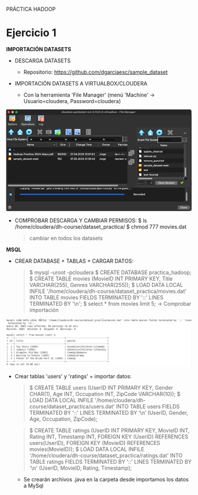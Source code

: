 PRÁCTICA HADOOP

# Ejercicio 1

**IMPORTACIÓN DATASETS**
- DESCARGA DATASETS
    - Repositorio: https://github.com/dgarciaesc/sample_dataset

- IMPORTACIÓN DATASETS A VIRTUALBOX/CLOUDERA
    - Con la herramienta 'File Manager' (menú 'Machine' -> Usuario=cloudera, Password=cloudera)

![importación](images/1.png)

- COMPROBAR DESCARGA Y CAMBIAR PERMISOS:
    $ ls /home/cloudera/dh-course/dataset_practica/
    $ chmod 777 movies.dat
    > cambiar en todos los datasets


**MSQL**
- CREAR DATABASE + TABLAS + CARGAR DATOS:
    > $ mysql -uroot -pcloudera
    > $ CREATE DATABASE practica_hadoop;
    > $ CREATE TABLE movies (MovieID INT PRIMARY KEY, Title VARCHAR(255), Genres VARCHAR(255));
    > $ LOAD DATA LOCAL INFILE '/home/cloudera/dh-course/dataset_practica/movies.dat' INTO TABLE movies FIELDS TERMINATED BY '::' LINES TERMINATED BY '\n';
    > $ select * from movies limit 5; -> Comprobar importación

![msql](images/2.png)

- Crear tablas 'users' y 'ratings' + importar datos:
	
    > $ CREATE TABLE users (UserID INT PRIMARY KEY, Gender CHAR(1), Age INT, Occupation INT, ZipCode VARCHAR(10));
    > $ LOAD DATA LOCAL INFILE '/home/cloudera/dh-course/dataset_practica/users.dat' INTO TABLE users FIELDS TERMINATED BY '::' LINES TERMINATED BY ‘\n’ (UserID, Gender, Age, Occupation, ZipCode);

    > $ CREATE TABLE ratings (UserID INT PRIMARY KEY, MovieID INT, Rating INT, Timestamp INT, FOREIGN KEY (UserID) REFERENCES users(UserID), FOREIGN KEY (MovieID) REFERENCES movies(MovieID));
    > $ LOAD DATA LOCAL INFILE '/home/cloudera/dh-course/dataset_practica/ratings.dat' INTO TABLE ratings FIELDS TERMINATED BY '::' LINES TERMINATED BY '\n' (UserID, MovieID, Rating, Timestamp);

    - Se crearán archivos .java en la carpeta desde importamos los datos a MySql 